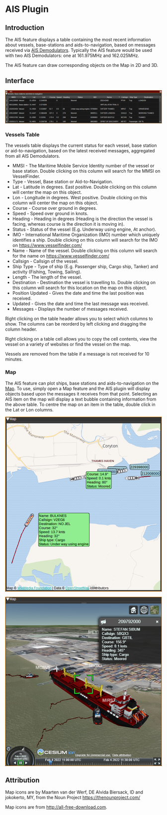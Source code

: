 <h1>AIS Plugin</h1>

<h2>Introduction</h2>

The AIS feature displays a table containing the most recent information about vessels, base-stations and aids-to-navigation,
based on messages received via [AIS Demodulators](../../channelrx/demodais/readme.md).
Typically the AIS feature would be used with two AIS Demodulators: one at 161.975MHz and 162.025MHz.

The AIS feature can draw corresponding objects on the Map in 2D and 3D.

<h2>Interface</h2>

![AIS feature plugin GUI](../../../doc/img/AIS_plugin.png)

<h3>Vessels Table</h3>

The vessels table displays the current status for each vessel, base station or aid-to-navigation, based on the latest received messages, aggregated from all AIS Demodulators.

* MMSI - The Maritime Mobile Service Identity number of the vessel or base station. Double clicking on this column will search for the MMSI on VesselFinder.
* Type - Vessel, Base station or Aid-to-Navigation.
* Lat - Latitude in degrees. East positive. Double clicking on this column will center the map on this object.
* Lon - Longitude in degrees. West positive. Double clicking on this column will center the map on this object.
* Course - Course over ground in degrees.
* Speed - Speed over ground in knots.
* Heading - Heading in degrees (Heading is the direction the vessel is facing, whereas course is the direction it is moving in).
* Status - Status of the vessel (E.g. Underway using engine, At anchor).
* IMO -  International Maritime Organization (IMO) number which uniquely identifies a ship. Double clicking on this column will search for the IMO on https://www.vesselfinder.com/
* Name - Name of the vessel. Double clicking on this column will search for the name on https://www.vesselfinder.com/
* Callsign - Callsign of the vessel.
* Ship Type - Type of ship (E.g. Passenger ship, Cargo ship, Tanker) and activity (Fishing, Towing, Sailing).
* Length - The length of the vessel.
* Destination - Destination the vessel is travelling to. Double clicking on this column will search for this location on the map on this object.
* Position Updated - Gives the date and time the last position was received.
* Updated - Gives the date and time the last message was received.
* Messages - Displays the number of messages received.

Right clicking on the table header allows you to select which columns to show. The columns can be reorderd by left clicking and dragging the column header.

Right clicking on a table cell allows you to copy the cell contents, view the vessel on a variety of websites or find the vessel on the map.

Vessels are removed from the table if a message is not received for 10 minutes.

<h3>Map</h3>

The AIS feature can plot ships, base stations and aids-to-navigation on the [Map](../../feature/map/readme.md). To use, simply open a Map feature and the AIS plugin will display objects based upon the messages it receives from that point.
Selecting an AIS item on the map will display a text bubble containing information from the above table. To centre the map on an item in the table, double click in the Lat or Lon columns.

![AIS 2D map](../../../doc/img/AIS_plugin_map.png)

![AIS 3D map](../../../doc/img/AIS_plugin_map_3d.png)

<h2>Attribution</h2>

Map icons are by Maarten van der Werf, DE Alvida Biersack, ID and jokokerto, MY, from the Noun Project https://thenounproject.com/

Map icons are from http://all-free-download.com.
